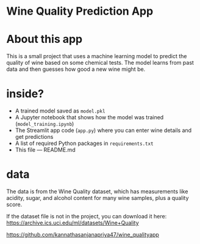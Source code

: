 # Wine Quality Prediction App

# About this app

This is a small project that uses a machine learning model to predict the quality of wine based on some chemical tests. The model learns from past data and then guesses how good a new wine might be.

# inside?

- A trained model saved as `model.pkl`  
- A Jupyter notebook that shows how the model was trained (`model_training.ipynb`)  
- The Streamlit app code (`app.py`) where you can enter wine details and get predictions  
- A list of required Python packages in `requirements.txt`  
- This file — README.md  

# data

The data is from the Wine Quality dataset, which has measurements like acidity, sugar, and alcohol content for many wine samples, plus a quality score.

If the dataset file is not in the project, you can download it here:  
https://archive.ics.uci.edu/ml/datasets/Wine+Quality



 
https://github.com/kannathasanjanapriya47/wine_qualityapp